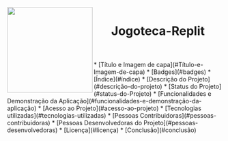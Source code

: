 <img align="left" width="200" height="200" src="https://user-images.githubusercontent.com/108819718/182240433-53826899-dbd7-4dfe-a81a-5a665941ef4f.jpg">
<h1 align="center"> Jogoteca-Replit </h1><br><br>
* [Título e Imagem de capa](#Título-e-Imagem-de-capa)
* [Badges](#badges)
* [Índice](#índice)
* [Descrição do Projeto](#descrição-do-projeto)
* [Status do Projeto](#status-do-Projeto)
* [Funcionalidades e Demonstração da Aplicação](#funcionalidades-e-demonstração-da-aplicação)
* [Acesso ao Projeto](#acesso-ao-projeto)
* [Tecnologias utilizadas](#tecnologias-utilizadas)
* [Pessoas Contribuidoras](#pessoas-contribuidoras)
* [Pessoas Desenvolvedoras do Projeto](#pessoas-desenvolvedoras)
* [Licença](#licença)
* [Conclusão](#conclusão)
